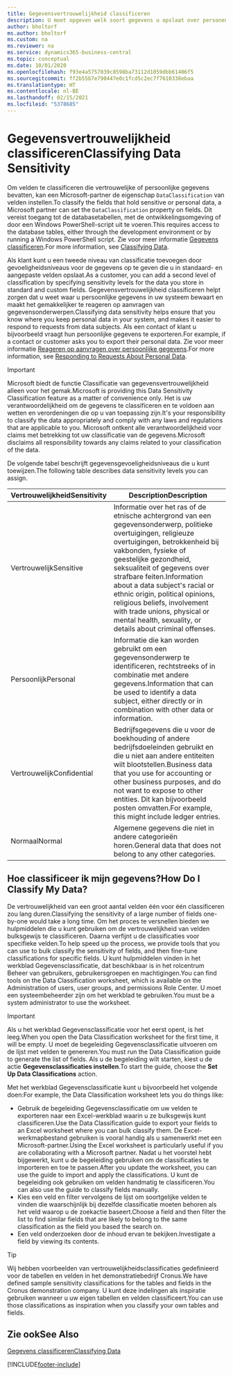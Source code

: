 ```yaml
---
title: Gegevensvertrouwelijkheid classificeren
description: U moet opgeven welk soort gegevens u opslaat over personen zodat u kunt reageren op aanvragen van gegevensonderwerpen.
author: bholtorf
ms.author: bholtorf
ms.custom: na
ms.reviewer: na
ms.service: dynamics365-business-central
ms.topic: conceptual
ms.date: 10/01/2020
ms.openlocfilehash: f93e4a5757039c8598ba73112d1059dbb61406f5
ms.sourcegitcommit: ff2b55b7e790447e0c1fcd5c2ec7f7610338ebaa
ms.translationtype: HT
ms.contentlocale: nl-BE
ms.lasthandoff: 02/15/2021
ms.locfileid: "5378685"
---
```

# <a name="classifying-data-sensitivity"></a><span data-ttu-id="5dfbf-103">Gegevensvertrouwelijkheid classificeren</span><span class="sxs-lookup"><span data-stu-id="5dfbf-103">Classifying Data Sensitivity</span></span>
<span data-ttu-id="5dfbf-104">Om velden te classificeren die vertrouwelijke of persoonlijke gegevens bevatten, kan een Microsoft-partner de eigenschap ```DataClassification``` van velden instellen.</span><span class="sxs-lookup"><span data-stu-id="5dfbf-104">To classify the fields that hold sensitive or personal data, a Microsoft partner can set the ```DataClassification``` property on fields.</span></span> <span data-ttu-id="5dfbf-105">Dit vereist toegang tot de databasetabellen, met de ontwikkelingsomgeving of door een Windows PowerShell-script uit te voeren.</span><span class="sxs-lookup"><span data-stu-id="5dfbf-105">This requires access to the database tables, either through the development environment or by running a Windows PowerShell script.</span></span> <span data-ttu-id="5dfbf-106">Zie voor meer informatie [Gegevens classificeren](/dynamics365/business-central/dev-itpro/developer/devenv-classifying-data).</span><span class="sxs-lookup"><span data-stu-id="5dfbf-106">For more information, see [Classifying Data](/dynamics365/business-central/dev-itpro/developer/devenv-classifying-data).</span></span>  

<span data-ttu-id="5dfbf-107">Als klant kunt u een tweede niveau van classificatie toevoegen door gevoeligheidsniveaus voor de gegevens op te geven die u in standaard- en aangepaste velden opslaat.</span><span class="sxs-lookup"><span data-stu-id="5dfbf-107">As a customer, you can add a second level of classification by specifying sensitivity levels for the data you store in standard and custom fields.</span></span> <span data-ttu-id="5dfbf-108">Gegevensvertrouwelijkheid classificeren helpt zorgen dat u weet waar u persoonlijke gegevens in uw systeem bewaart en maakt het gemakkelijker te reageren op aanvragen van gegevensonderwerpen.</span><span class="sxs-lookup"><span data-stu-id="5dfbf-108">Classifying data sensitivity helps ensure that you know where you keep personal data in your system, and makes it easier to respond to requests from data subjects.</span></span> <span data-ttu-id="5dfbf-109">Als een contact of klant u bijvoorbeeld vraagt hun persoonlijke gegevens te exporteren.</span><span class="sxs-lookup"><span data-stu-id="5dfbf-109">For example, if a contact or customer asks you to export their personal data.</span></span> <span data-ttu-id="5dfbf-110">Zie voor meer informatie [Reageren op aanvragen over persoonlijke gegevens](admin-responding-to-requests-about-personal-data.md).</span><span class="sxs-lookup"><span data-stu-id="5dfbf-110">For more information, see [Responding to Requests About Personal Data](admin-responding-to-requests-about-personal-data.md).</span></span>

> [!Important]
> <span data-ttu-id="5dfbf-111">Microsoft biedt de functie Classificatie van gegevensvertrouwelijkheid alleen voor het gemak.</span><span class="sxs-lookup"><span data-stu-id="5dfbf-111">Microsoft is providing this Data Sensitivity Classification feature as a matter of convenience only.</span></span> <span data-ttu-id="5dfbf-112">Het is uw verantwoordelijkheid om de gegevens te classificeren en te voldoen aan wetten en verordeningen die op u van toepassing zijn.</span><span class="sxs-lookup"><span data-stu-id="5dfbf-112">It's your responsibility to classify the data appropriately and comply with any laws and regulations that are applicable to you.</span></span> <span data-ttu-id="5dfbf-113">Microsoft ontkent alle verantwoordelijkheid voor claims met betrekking tot uw classificatie van de gegevens.</span><span class="sxs-lookup"><span data-stu-id="5dfbf-113">Microsoft disclaims all responsibility towards any claims related to your classification of the data.</span></span>  

<span data-ttu-id="5dfbf-114">De volgende tabel beschrijft gegevensgevoeligheidsniveaus die u kunt toewijzen.</span><span class="sxs-lookup"><span data-stu-id="5dfbf-114">The following table describes data sensitivity levels you can assign.</span></span>

|<span data-ttu-id="5dfbf-115">Vertrouwelijkheid</span><span class="sxs-lookup"><span data-stu-id="5dfbf-115">Sensitivity</span></span>|<span data-ttu-id="5dfbf-116">Description</span><span class="sxs-lookup"><span data-stu-id="5dfbf-116">Description</span></span>|
|----|----|
|<span data-ttu-id="5dfbf-117">Vertrouwelijk</span><span class="sxs-lookup"><span data-stu-id="5dfbf-117">Sensitive</span></span> | <span data-ttu-id="5dfbf-118">Informatie over het ras of de etnische achtergrond van een gegevensonderwerp, politieke overtuigingen, religieuze overtuigingen, betrokkenheid bij vakbonden, fysieke of geestelijke gezondheid, seksualiteit of gegevens over strafbare feiten.</span><span class="sxs-lookup"><span data-stu-id="5dfbf-118">Information about a data subject's racial or ethnic origin, political opinions, religious beliefs, involvement with trade unions, physical or mental health, sexuality, or details about criminal offenses.</span></span> |
|<span data-ttu-id="5dfbf-119">Persoonlijk</span><span class="sxs-lookup"><span data-stu-id="5dfbf-119">Personal</span></span> | <span data-ttu-id="5dfbf-120">Informatie die kan worden gebruikt om een gegevensonderwerp te identificeren, rechtstreeks of in combinatie met andere gegevens.</span><span class="sxs-lookup"><span data-stu-id="5dfbf-120">Information that can be used to identify a data subject, either directly or in combination with other data or information.</span></span>|
|<span data-ttu-id="5dfbf-121">Vertrouwelijk</span><span class="sxs-lookup"><span data-stu-id="5dfbf-121">Confidential</span></span> | <span data-ttu-id="5dfbf-122">Bedrijfsgegevens die u voor de boekhouding of andere bedrijfsdoeleinden gebruikt en die u niet aan andere entiteiten wilt blootstellen.</span><span class="sxs-lookup"><span data-stu-id="5dfbf-122">Business data that you use for accounting or other business purposes, and do not want to expose to other entities.</span></span> <span data-ttu-id="5dfbf-123">Dit kan bijvoorbeeld posten omvatten.</span><span class="sxs-lookup"><span data-stu-id="5dfbf-123">For example, this might include ledger entries.</span></span>|
|<span data-ttu-id="5dfbf-124">Normaal</span><span class="sxs-lookup"><span data-stu-id="5dfbf-124">Normal</span></span> | <span data-ttu-id="5dfbf-125">Algemene gegevens die niet in andere categorieën horen.</span><span class="sxs-lookup"><span data-stu-id="5dfbf-125">General data that does not belong to any other categories.</span></span>|

## <a name="how-do-i-classify-my-data"></a><span data-ttu-id="5dfbf-126">Hoe classificeer ik mijn gegevens?</span><span class="sxs-lookup"><span data-stu-id="5dfbf-126">How Do I Classify My Data?</span></span>
<span data-ttu-id="5dfbf-127">De vertrouwelijkheid van een groot aantal velden één voor één classificeren zou lang duren.</span><span class="sxs-lookup"><span data-stu-id="5dfbf-127">Classifying the sensitivity of a large number of fields one-by-one would take a long time.</span></span> <span data-ttu-id="5dfbf-128">Om het proces te versnellen bieden we hulpmiddelen die u kunt gebruiken om de vertrouwelijkheid van velden bulksgewijs te classificeren. Daarna verfijnt u de classificaties voor specifieke velden.</span><span class="sxs-lookup"><span data-stu-id="5dfbf-128">To help speed up the process, we provide tools that you can use to bulk classify the sensitivity of fields, and then fine-tune classifications for specific fields.</span></span> <span data-ttu-id="5dfbf-129">U kunt hulpmiddelen vinden in het werkblad Gegevensclassificatie, dat beschikbaar is in het rolcentrum Beheer van gebruikers, gebruikersgroepen en machtigingen.</span><span class="sxs-lookup"><span data-stu-id="5dfbf-129">You can find tools on the Data Classification worksheet, which is available on the Administration of users, user groups, and permissions Role Center.</span></span> <span data-ttu-id="5dfbf-130">U moet een systeembeheerder zijn om het werkblad te gebruiken.</span><span class="sxs-lookup"><span data-stu-id="5dfbf-130">You must be a system administrator to use the worksheet.</span></span>

> [!Important]
> <span data-ttu-id="5dfbf-131">Als u het werkblad Gegevensclassificatie voor het eerst opent, is het leeg.</span><span class="sxs-lookup"><span data-stu-id="5dfbf-131">When you open the Data Classification worksheet for the first time, it will be empty.</span></span> <span data-ttu-id="5dfbf-132">U moet de begeleiding Gegevensclassificatie uitvoeren om de lijst met velden te genereren.</span><span class="sxs-lookup"><span data-stu-id="5dfbf-132">You must run the Data Classification guide to generate the list of fields.</span></span> <span data-ttu-id="5dfbf-133">Als u de begeleiding wilt starten, kiest u de actie **Gegevensclassificaties instellen**.</span><span class="sxs-lookup"><span data-stu-id="5dfbf-133">To start the guide, choose the **Set Up Data Classifications** action.</span></span>

<span data-ttu-id="5dfbf-134">Met het werkblad Gegevensclassificatie kunt u bijvoorbeeld het volgende doen:</span><span class="sxs-lookup"><span data-stu-id="5dfbf-134">For example, the Data Classification worksheet lets you do things like:</span></span>  

* <span data-ttu-id="5dfbf-135">Gebruik de begeleiding Gegevensclassificatie om uw velden te exporteren naar een Excel-werkblad waarin u ze bulksgewijs kunt classificeren.</span><span class="sxs-lookup"><span data-stu-id="5dfbf-135">Use the Data Classification guide to export your fields to an Excel worksheet where you can bulk classify them.</span></span> <span data-ttu-id="5dfbf-136">De Excel-werkmapbestand gebruiken is vooral handig als u samenwerkt met een Microsoft-partner.</span><span class="sxs-lookup"><span data-stu-id="5dfbf-136">Using the Excel worksheet is particularly useful if you are collaborating with a Microsoft partner.</span></span> <span data-ttu-id="5dfbf-137">Nadat u het voorstel hebt bijgewerkt, kunt u de begeleiding gebruiken om de classificaties te importeren en toe te passen.</span><span class="sxs-lookup"><span data-stu-id="5dfbf-137">After you update the worksheet, you can use the guide to import and apply the classifications.</span></span> <span data-ttu-id="5dfbf-138">U kunt de begeleiding ook gebruiken om velden handmatig te classificeren.</span><span class="sxs-lookup"><span data-stu-id="5dfbf-138">You can also use the guide to classify fields manually.</span></span>  
* <span data-ttu-id="5dfbf-139">Kies een veld en filter vervolgens de lijst om soortgelijke velden te vinden die waarschijnlijk bij dezelfde classificatie moeten behoren als het veld waarop u de zoekactie baseert.</span><span class="sxs-lookup"><span data-stu-id="5dfbf-139">Choose a field and then filter the list to find similar fields that are likely to belong to the same classification as the field you based the search on.</span></span>  
* <span data-ttu-id="5dfbf-140">Een veld onderzoeken door de inhoud ervan te bekijken.</span><span class="sxs-lookup"><span data-stu-id="5dfbf-140">Investigate a field by viewing its contents.</span></span>  

> [!Tip]
> <span data-ttu-id="5dfbf-141">Wij hebben voorbeelden van vertrouwelijkheidsclassificaties gedefinieerd voor de tabellen en velden in het demonstratiebedrijf Cronus.</span><span class="sxs-lookup"><span data-stu-id="5dfbf-141">We have defined sample sensitivity classifications for the tables and fields in the Cronus demonstration company.</span></span> <span data-ttu-id="5dfbf-142">U kunt deze indelingen als inspiratie gebruiken wanneer u uw eigen tabellen en velden classificeert.</span><span class="sxs-lookup"><span data-stu-id="5dfbf-142">You can use those classifications as inspiration when you classify your own tables and fields.</span></span>

## <a name="see-also"></a><span data-ttu-id="5dfbf-143">Zie ook</span><span class="sxs-lookup"><span data-stu-id="5dfbf-143">See Also</span></span>

[<span data-ttu-id="5dfbf-144">Gegevens classificeren</span><span class="sxs-lookup"><span data-stu-id="5dfbf-144">Classifying Data</span></span>](/dynamics365/business-central/dev-itpro/developer/devenv-classifying-data)  


[!INCLUDE[footer-include](includes/footer-banner.md)]